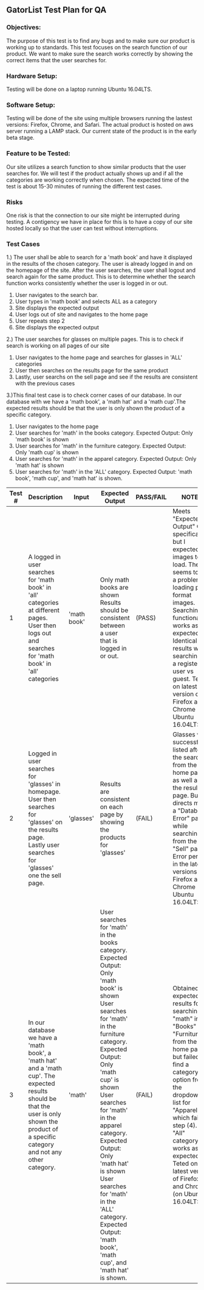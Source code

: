 ## GatorList Test Plan for QA

### Objectives:
 The purpose of this test is to find any bugs and to make sure our product is working up to standards. This test focuses on the search function of our product. We want to make sure the search works correctly by showing the correct items that the user searches for.


### Hardware Setup: 
Testing will be done on a laptop running Ubuntu 16.04LTS.

### Software Setup: 

Testing will be done of the site using multiple browsers running the lastest versions: Firefox, Chrome, and Safari. The actual product is hosted on aws server running a LAMP stack. Our current state of the product is in the early beta stage.

### Feature to be Tested:

Our site utilizes a search function to show similar products that the user searches for. We will test if the product actually shows up and if all the categories are working correctly when chosen. The expected time of the test is about 15-30 minutes of running the different test cases.

### Risks
One risk is that the connection to our site might be interrupted during testing. A contigency we have in place for this is to have a copy of our site hosted locally so that the user can test without interruptions.


### Test Cases
1.) The user shall be able to search for a 'math book' and have it displayed in the results of the chosen category. The user is already logged in and on the homepage of the site. After the user searches, the user shall logout and search again for the same product. This is to determine whether the search function works consistently whether the user is logged in or out.
1. User navigates to the search bar.
2. User types in 'math book' and selects ALL as a category
3. Site displays the expected output
4. User logs out of site and navigates to the home page
5. User repeats step 2
6. Site displays the expected output

2.) The user searches for glasses on multiple pages. This is to check if search is working on all pages of our site
1. User navigates to the home page and searches for glasses in 'ALL' categories
2. User then searches on the results page for the same product
3. Lastly, user searchs on the sell page and see if the results are consistent with the previous cases

3.)This final test case is to check corner cases of our database. In our database with we have a 'math book', a 'math hat' and a 'math cup'.The expected results should be that the user is only shown the product of a specific category.
1. User navigates to the home page
2. User searches for 'math' in the books category. Expected Output: Only 'math book' is shown
3. User searches for 'math' in the furniture category. Expected Output: Only 'math cup' is shown
4. User searches for 'math' in the apparel category. Expected Output: Only 'math hat' is shown
5. User searches for 'math' in the 'ALL' category. Expected Output: 'math book', 'math cup', and 'math hat' is shown.

| Test # 	|                                           Description                                                                                                                                           	| Input       	|                                       Expected Output                                                                                                                                                                                                                                                                                                                                                         	| PASS/FAIL 	| NOTES |
|--------	|-------------------------------------------------------------------------------------------------------------------------------------------------------------------------------------------------	|-------------	|---------------------------------------------------------------------------------------------------------------------------------------------------------------------------------------------------------------------------------------------------------------------------------------------------------------------------------------------------------------------------------------------------------------	|-----------	|-----------	|
| 1      	| A logged in user searches for 'math book' in 'all' categories at different pages.  User then logs out and searches for 'math book' in 'all' categories                                          	| 'math book' 	| Only math books are shown Results should be consistent between a user that is logged in or out.                                                                                                                                                                                                                                                                                                               	| (PASS)  | Meets "Expected Output" QA specification, but I expected the images to load. There seems to be a problem loading png format images. Searching functionality works as expected. Identical results while searching as a registered user vs guest. Teted on latest version of Firefox and Chrome (on Ubuntu 16.04LTS).
| 2      	| Logged in user searches for 'glasses'  in homepage. User then searches for 'glasses' on the results page. Lastly user searches for 'glasses' one the sell page.                                 	| 'glasses'   	| Results are consistent on each page by showing the products for 'glasses'                                                                                                                                                                                                                                                                                                                                                                                                           	|(FAIL)|Glasses were successfully listed after the search from the home page, as well as the results page. But directs me to a "Database Error" page while searching from the "Sell" page. Error persists in the latest versions of Firefox and Chrome (on Ubuntu 16.04LTS).|
| 3      	| In our database we have a 'math book', a 'math hat' and a 'math cup'. The expected results should be that the user is only shown the product of a specific category and not any other category. 	| 'math'      	| User searches for 'math' in the books category.  Expected Output: Only 'math book' is shown  User searches for 'math' in the furniture category. Expected Output: Only 'math cup' is shown  User searches for 'math' in the apparel category.  Expected Output: Only 'math hat' is shown  User searches for 'math' in the 'ALL' category.  Expected Output: 'math book', 'math cup', and 'math hat' is shown. 	|(FAIL)|Obtained expected results for searching "math" in "Books" and "Furniture" from the home page, but failed to find a category option from the dropdown list for "Apparel", which fails step (4). The "All" category works as expected. Teted on latest version of Firefox and Chrome (on Ubuntu 16.04LTS).|



